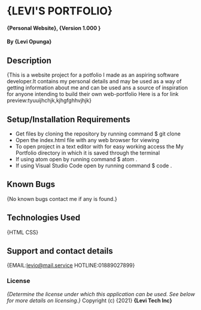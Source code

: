 # {LEVI'S PORTFOLIO}
#### {Personal Website}, {Version 1.000 }
#### By **{Levi Opunga}**
## Description
{This is a website project for a potfolio I made as an aspiring software developer.It contains my personal details and may be used as a way of getting information about me and can be used ans a source of inspiration for anyone intending to build their own web-portfolio
Here is a for link preview:tyuuijhchjk,kjhgfghhvjhjk}
## Setup/Installation Requirements
* Get files by cloning the repository by running command $ git clone 
* Open the index.html file with any web browser for viewing 
* To open project in a text editor with for easy working access the My Portfolio directory in which it is saved through the terminal 
* If using atom open by running command $ atom .
* If using Visual Studio Code open by running command $ code .
## Known Bugs
{No known bugs contact me if  any is found.}
## Technologies Used
{HTML
CSS}
## Support and contact details
{EMAIL:levio@mail.service
HOTLINE:01889027899}
### License
*{Determine the license under which this application can be used.  See below for more details on licensing.}*
Copyright (c) {2021} **{Levi Tech Inc}**
